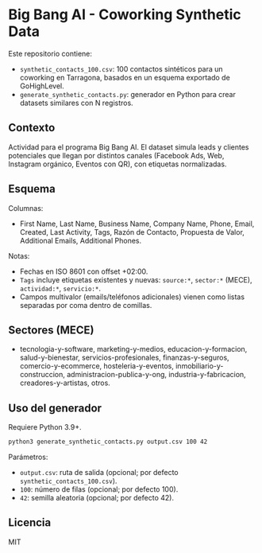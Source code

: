 # Big Bang AI - Coworking Synthetic Data

Este repositorio contiene:

- `synthetic_contacts_100.csv`: 100 contactos sintéticos para un coworking en Tarragona, basados en un esquema exportado de GoHighLevel.
- `generate_synthetic_contacts.py`: generador en Python para crear datasets similares con N registros.

## Contexto
Actividad para el programa Big Bang AI. El dataset simula leads y clientes potenciales que llegan por distintos canales (Facebook Ads, Web, Instagram orgánico, Eventos con QR), con etiquetas normalizadas.

## Esquema
Columnas:
- First Name, Last Name, Business Name, Company Name, Phone, Email, Created, Last Activity, Tags, Razón de Contacto, Propuesta de Valor, Additional Emails, Additional Phones.

Notas:
- Fechas en ISO 8601 con offset +02:00.
- `Tags` incluye etiquetas existentes y nuevas: `source:*`, `sector:*` (MECE), `actividad:*`, `servicio:*`.
- Campos multivalor (emails/teléfonos adicionales) vienen como listas separadas por coma dentro de comillas.

## Sectores (MECE)
- tecnologia-y-software, marketing-y-medios, educacion-y-formacion, salud-y-bienestar, servicios-profesionales, finanzas-y-seguros, comercio-y-ecommerce, hosteleria-y-eventos, inmobiliario-y-construccion, administracion-publica-y-ong, industria-y-fabricacion, creadores-y-artistas, otros.

## Uso del generador
Requiere Python 3.9+.

```bash
python3 generate_synthetic_contacts.py output.csv 100 42
```
Parámetros:
- `output.csv`: ruta de salida (opcional; por defecto `synthetic_contacts_100.csv`).
- `100`: número de filas (opcional; por defecto 100).
- `42`: semilla aleatoria (opcional; por defecto 42).

## Licencia
MIT

